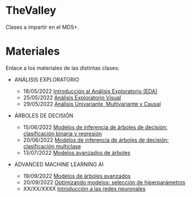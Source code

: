 # TheValley
Clases a impartir en  el MDS+.

# Materiales
Enlace a los materiales de las distintas clases: 
- ANÁLISIS EXPLORATORIO
  - 18/05/2022 [Introducción al Análisis Exploratorio (EDA)](https://github.com/JotaBlanco/TheValley/tree/main/EDA#clase-1---an%C3%A1lisis-exploratorio)
  - 25/05/2022 [Análisis Exploratorio Visual](https://github.com/JotaBlanco/TheValley/tree/main/EDA#clase-2---an%C3%A1lisis-exploratorio-visual)
  - 29/05/2022 [Análisis Univariante, Multivariante y Causal](https://github.com/JotaBlanco/TheValley/tree/main/EDA#clase-3---an%C3%A1lisis-univariante-multivariante-y-causal)

- ÁRBOLES DE DECISIÓN
  - 15/06/2022 [Modelos de inferencia de árboles de decisión: clasificación binaria y regresión](https://github.com/JotaBlanco/TheValley/tree/main/Arboles#clase-1---%C3%A1rboles-de-decisi%C3%B3n-i)
  - 20/06/2022 [Modelos de inferencia de árboles de decisión: clasificación multiclase](https://github.com/JotaBlanco/TheValley/tree/main/Arboles#clase-2---%C3%A1rboles-de-decisi%C3%B3n-ii)
  - 13/07/2022 [Modelos avanzados de árboles](https://github.com/JotaBlanco/TheValley/tree/main/Arboles#clase-2---%C3%A1rboles-de-decisi%C3%B3n-ii)

- ADVANCED MACHINE LEARNING AI
  - 19/09/2022 [Modelos de árboles avanzados](https://github.com/JotaBlanco/TheValley/tree/main/Advanced_ML_AI#clase-1---modelos-de-%C3%A1rboles-avanzados)
  - 20/09/2022 [Optimizando modelos: selección de hiperparámetros](https://github.com/JotaBlanco/TheValley/blob/main/Advanced_ML_AI/README.md#clase-2---optimizando-modelos-selecci%C3%B3n-de-hiperpar%C3%A1metros)
  - XX/XX/XXXX [Introducción a las redes neuronales](https://github.com/JotaBlanco/TheValley/blob/main/Advanced_ML_AI/README.md#clase-3---introducci%C3%B3n-a-las-redes-neuronales)
